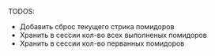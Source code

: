 

TODOS:

- Добавить сброс текущего стрика помидоров
- Хранить в сессии кол-во всех выполненых помидоров
- Хранить в сессии кол-во перванных помидоров
